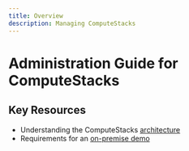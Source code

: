 ```yaml
---
title: Overview
description: Managing ComputeStacks
---
```

# Administration Guide for ComputeStacks

## Key Resources

* Understanding the ComputeStacks [architecture](getting_started/architecture_overview.md)
* Requirements for an [on-premise demo](getting_started/onprem-demo.md)
